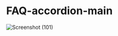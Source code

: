 # FAQ-accordion-main

![Screenshot (101)](https://github.com/Itsjustme27/FAQ-accordion-main/assets/122108318/5c5fdd30-d9b6-429c-bb1b-27ebef0b3fc6)
